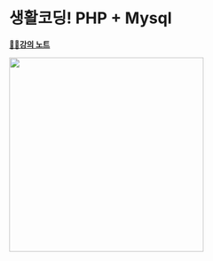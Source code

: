 # 생활코딩! PHP + Mysql
**[✍🏻강의 노트](https://juniper-ozraraptor-ff3.notion.site/c61b3d228012491e877b0d027641df66?v=f0081b3649bb4868b5bc6b3710cea5fd)**

<img src = "https://shopping-phinf.pstatic.net/main_3243600/32436000693.20230207165444.jpg?type=w300" height = "350px" weight = "250px">
